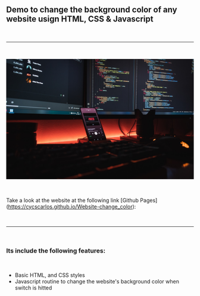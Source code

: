 <h2>Demo to change the background color of any website usign HTML, CSS & Javascript</h2>

<br>

---

<br>

![Website banner!](./assets/img/readme.jpg)

<br>

Take a look at the website at the following link [Github Pages] (https://cycscarlos.github.io/Website-change_color):

<br>

---

<br>

<h3>Its include the following features:</h3>

<br>

<ul>
<li>Basic HTML, and CSS styles</li>
<li>Javascript routine to change the website's background color when switch is hitted</li>

</ul>
